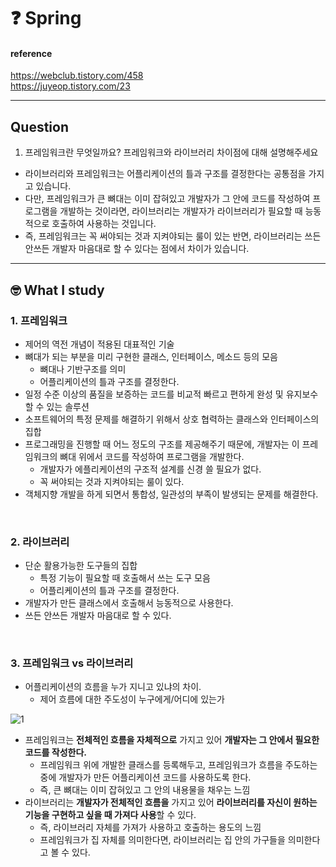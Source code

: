 # :question: Spring

#### reference
https://webclub.tistory.com/458<br>
https://juyeop.tistory.com/23
<hr>

## Question
1. 프레임워크란 무엇일까요? 프레임워크와 라이브러리 차이점에 대해 설명해주세요
- 라이브러리와 프레임워크는 어플리케이션의 틀과 구조를 결정한다는 공통점을 가지고 있습니다.
- 다만, 프레임워크가 큰 뼈대는 이미 잡혀있고 개발자가 그 안에 코드를 작성하여 프로그램을 개발하는 것이라면, 라이브러리는 개발자가 라이브러리가 필요할 때 능동적으로 호출하여 사용하는 것입니다. 
- 즉, 프레임워크는 꼭 써야되는 것과 지켜야되는 룰이 있는 반면, 라이브러리는 쓰든 안쓰든 개발자 마음대로 할 수 있다는 점에서 차이가 있습니다.
<hr>

## :nerd_face:	What I study

### 1. 프레임워크
- 제어의 역전 개념이 적용된 대표적인 기술
- 뼈대가 되는 부분을 미리 구현한 클래스, 인터페이스, 메소드 등의 모음
  - 뼈대나 기반구조를 의미
  - 어플리케이션의 틀과 구조를 결정한다.
- 일정 수준 이상의 품질을 보증하는 코드를 비교적 빠르고 편하게 완성 및 유지보수할 수 있는 솔루션
- 소프트웨어의 특정 문제를 해결하기 위해서 상호 협력하는 클래스와 인터페이스의 집합
- 프로그래밍을 진행할 때 어느 정도의 구조를 제공해주기 때문에, 개발자는 이 프레임워크의 뼈대 위에서 코드를 작성하여 프로그램을 개발한다.
  - 개발자가 에플리케이션의 구조적 설계를 신경 쓸 필요가 없다.
  - 꼭 써야되는 것과 지켜야되는 룰이 있다.
- 객체지향 개발을 하게 되면서 통합성, 일관성의 부족이 발생되는 문제를 해결한다.

<br>

### 2. 라이브러리
- 단순 활용가능한 도구들의 집합
  - 특정 기능이 필요할 때 호출해서 쓰는 도구 모음
  - 어플리케이션의 틀과 구조를 결정한다.
- 개발자가 만든 클래스에서 호출해서 능동적으로 사용한다.
- 쓰든 안쓰든 개발자 마음대로 할 수 있다.

<br>

### 3. 프레임워크 vs 라이브러리
- 어플리케이션의 흐름을 누가 지니고 있냐의 차이. 
  - 제어 흐름에 대한 주도성이 누구에게/어디에 있는가

![1](https://t1.daumcdn.net/cfile/tistory/2344774D577B359522)

- 프레임워크는 **전체적인 흐름을 자체적으로** 가지고 있어 **개발자는 그 안에서 필요한 코드를 작성한다.**
  - 프레임워크 위에 개발한 클래스를 등록해두고, 프레임워크가 흐름을 주도하는 중에 개발자가 만든 어플리케이션 코드를 사용하도록 한다.
  - 즉, 큰 뼈대는 이미 잡혀있고 그 안의 내용물을 채우는 느낌
- 라이브러리는 **개발자가 전체적인 흐름을** 가지고 있어 **라이브러리를 자신이 원하는 기능을 구현하고 싶을 때 가져다 사용**할 수 있다.
  - 즉, 라이브러리 자체를 가져가 사용하고 호출하는 용도의 느낌
  - 프레임워크가 집 자체를 의미한다면, 라이브러리는 집 안의 가구들을 의미한다고 볼 수 있다.